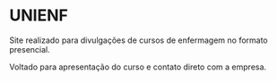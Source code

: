 # UNIENF

Site realizado para divulgações de cursos de enfermagem no formato presencial.

Voltado para apresentação do curso e contato direto com a empresa.
